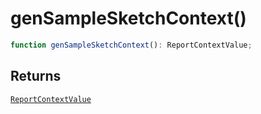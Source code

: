 # genSampleSketchContext()

```ts
function genSampleSketchContext(): ReportContextValue;
```

## Returns

[`ReportContextValue`](../interfaces/ReportContextValue.md)
